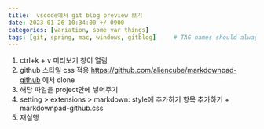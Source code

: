 ```yaml
---
title:  vscode에서 git blog preview 보기
date: 2023-01-26 10:34:00 +/-0900
categories: [variation, some var things]
tags: [git, spring, mac, windows, gitblog]     # TAG names should always be lowercase
---
```




1. ctrl+k + v
    미리보기 창이 열림
2. github 스타일 css 적용
    https://github.com/aliencube/markdownpad-github 에서 clone
3. 해당 파일을 project안에 넣어주기 
4. setting > extensions > markdown: style에 추가하기
    항목 추가하기 + markdownpad-github.css
5. 재실행
